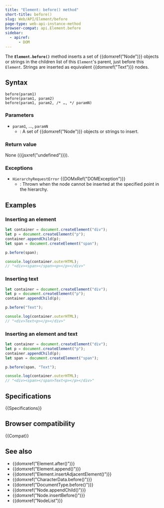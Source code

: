 ```yaml
---
title: "Element: before() method"
short-title: before()
slug: Web/API/Element/before
page-type: web-api-instance-method
browser-compat: api.Element.before
sidebar:
  - apiref:
      - DOM
---
```


The **`Element.before()`** method inserts a set of
{{domxref("Node")}} objects or strings in the children list of this
`Element`'s parent, just before this `Element`.
Strings are inserted as equivalent {{domxref("Text")}} nodes.

## Syntax

```js-nolint
before(param1)
before(param1, param2)
before(param1, param2, /* …, */ paramN)
```

### Parameters

- `param1`, …, `paramN`
  - : A set of {{domxref("Node")}} objects or strings to insert.

### Return value

None ({{jsxref("undefined")}}).

### Exceptions

- `HierarchyRequestError` {{DOMxRef("DOMException")}}
  - : Thrown when the node cannot be inserted at the specified point in the hierarchy.

## Examples

### Inserting an element

```js
let container = document.createElement("div");
let p = document.createElement("p");
container.appendChild(p);
let span = document.createElement("span");

p.before(span);

console.log(container.outerHTML);
// "<div><span></span><p></p></div>"
```

### Inserting text

```js
let container = document.createElement("div");
let p = document.createElement("p");
container.appendChild(p);

p.before("Text");

console.log(container.outerHTML);
// "<div>Text<p></p></div>"
```

### Inserting an element and text

```js
let container = document.createElement("div");
let p = document.createElement("p");
container.appendChild(p);
let span = document.createElement("span");

p.before(span, "Text");

console.log(container.outerHTML);
// "<div><span></span>Text<p></p></div>"
```

## Specifications

{{Specifications}}

## Browser compatibility

{{Compat}}

## See also

- {{domxref("Element.after()")}}
- {{domxref("Element.append()")}}
- {{domxref("Element.insertAdjacentElement()")}}
- {{domxref("CharacterData.before()")}}
- {{domxref("DocumentType.before()")}}
- {{domxref("Node.appendChild()")}}
- {{domxref("Node.insertBefore()")}}
- {{domxref("NodeList")}}
